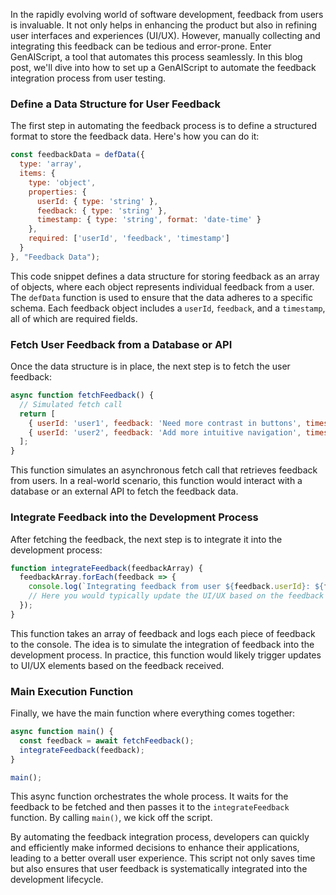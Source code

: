 In the rapidly evolving world of software development, feedback from users is invaluable. It not only helps in enhancing the product but also in refining user interfaces and experiences (UI/UX). However, manually collecting and integrating this feedback can be tedious and error-prone. Enter GenAIScript, a tool that automates this process seamlessly. In this blog post, we'll dive into how to set up a GenAIScript to automate the feedback integration process from user testing.

### Define a Data Structure for User Feedback

The first step in automating the feedback process is to define a structured format to store the feedback data. Here's how you can do it:

```javascript
const feedbackData = defData({
  type: 'array',
  items: {
    type: 'object',
    properties: {
      userId: { type: 'string' },
      feedback: { type: 'string' },
      timestamp: { type: 'string', format: 'date-time' }
    },
    required: ['userId', 'feedback', 'timestamp']
  }
}, "Feedback Data");
```

This code snippet defines a data structure for storing feedback as an array of objects, where each object represents individual feedback from a user. The `defData` function is used to ensure that the data adheres to a specific schema. Each feedback object includes a `userId`, `feedback`, and a `timestamp`, all of which are required fields.

### Fetch User Feedback from a Database or API

Once the data structure is in place, the next step is to fetch the user feedback:

```javascript
async function fetchFeedback() {
  // Simulated fetch call
  return [
    { userId: 'user1', feedback: 'Need more contrast in buttons', timestamp: '2023-10-01T12:00:00Z' },
    { userId: 'user2', feedback: 'Add more intuitive navigation', timestamp: '2023-10-02T12:00:00Z' }
  ];
}
```

This function simulates an asynchronous fetch call that retrieves feedback from users. In a real-world scenario, this function would interact with a database or an external API to fetch the feedback data.

### Integrate Feedback into the Development Process

After fetching the feedback, the next step is to integrate it into the development process:

```javascript
function integrateFeedback(feedbackArray) {
  feedbackArray.forEach(feedback => {
    console.log(`Integrating feedback from user ${feedback.userId}: ${feedback.feedback}`);
    // Here you would typically update the UI/UX based on the feedback
  });
}
```

This function takes an array of feedback and logs each piece of feedback to the console. The idea is to simulate the integration of feedback into the development process. In practice, this function would likely trigger updates to UI/UX elements based on the feedback received.

### Main Execution Function

Finally, we have the main function where everything comes together:

```javascript
async function main() {
  const feedback = await fetchFeedback();
  integrateFeedback(feedback);
}

main();
```

This async function orchestrates the whole process. It waits for the feedback to be fetched and then passes it to the `integrateFeedback` function. By calling `main()`, we kick off the script.

By automating the feedback integration process, developers can quickly and efficiently make informed decisions to enhance their applications, leading to a better overall user experience. This script not only saves time but also ensures that user feedback is systematically integrated into the development lifecycle.